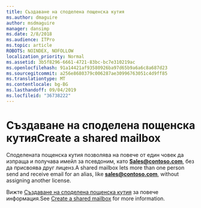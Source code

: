 ```yaml
---
title: Създаване на споделена пощенска кутия
ms.author: dmaguire
author: msdmaguire
manager: dansimp
ms.date: 2/8/2018
ms.audience: ITPro
ms.topic: article
ROBOTS: NOINDEX, NOFOLLOW
localization_priority: Normal
ms.assetid: 3b5f8296-6661-4721-83bc-bc7e310219ac
ms.openlocfilehash: 91a14421af93580926ba97d65b9a6a6c8a687d23
ms.sourcegitcommit: a256e8680379c006287ae30996763051c4d9ff85
ms.translationtype: MT
ms.contentlocale: bg-BG
ms.lasthandoff: 09/04/2019
ms.locfileid: "36738222"
---
```

# <a name="create-a-shared-mailbox"></a><span data-ttu-id="cab0d-102">Създаване на споделена пощенска кутия</span><span class="sxs-lookup"><span data-stu-id="cab0d-102">Create a shared mailbox</span></span>

<span data-ttu-id="cab0d-103">Споделената пощенска кутия позволява на повече от един човек да изпраща и получава имейл за псевдоним, като **Sales@contoso.com**, без да присвоява друг лиценз.</span><span class="sxs-lookup"><span data-stu-id="cab0d-103">A shared mailbox lets more than one person send and receive email for an alias, like **sales@contoso.com**, without assigning another license.</span></span>
  
<span data-ttu-id="cab0d-104">Вижте [Създаване на споделена пощенска кутия](https://docs.microsoft.com/office365/admin/email/create-a-shared-mailbox) за повече информация.</span><span class="sxs-lookup"><span data-stu-id="cab0d-104">See [Create a shared mailbox](https://docs.microsoft.com/office365/admin/email/create-a-shared-mailbox) for more information.</span></span> 
  

